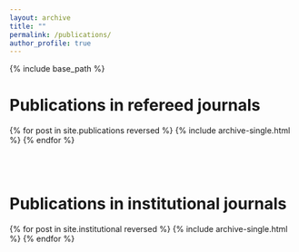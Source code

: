 ```yaml
---
layout: archive
title: ""
permalink: /publications/
author_profile: true
---
```


{% include base_path %}


Publications in refereed journals
======

{% for post in site.publications reversed %}
  {% include archive-single.html %}
{% endfor %}

<br>
<br>

Publications in institutional journals
======

{% for post in site.institutional reversed %}
  {% include archive-single.html %}
{% endfor %}
